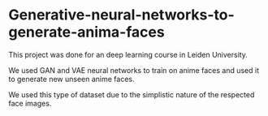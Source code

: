 # Generative-neural-networks-to-generate-anima-faces
This project was done for an deep learning course in Leiden University.

We used GAN and VAE neural networks to train on anime faces and used it to generate new unseen anime faces.

We used this type of dataset due to the simplistic nature of the respected face images.
